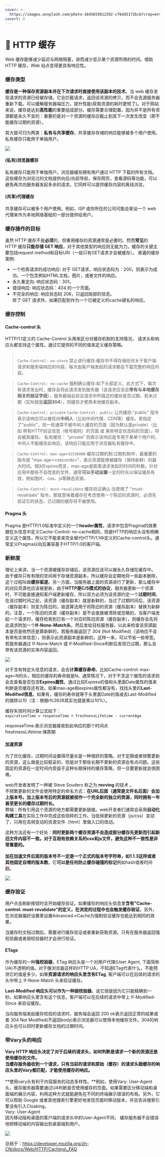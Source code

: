 ```yaml
---
cover: >-
  https://images.unsplash.com/photo-1645655812392-cf6dd5172bcb?crop=entropy&cs=srgb&fm=jpg&ixid=MnwxOTcwMjR8MHwxfHJhbmRvbXx8fHx8fHx8fDE2NDYwMTE2OTQ&ixlib=rb-1.2.1&q=85
coverY: 0
---
```


# 🥑 HTTP 缓存

Web 缓存能够减少延迟与网络阻塞，进而减少显示某个资源所用的时间。借助 HTTP 缓存，Web 站点变得更具有响应性。

### 缓存类型

**缓存是一种保存资源副本并在下次请求时直接使用该副本的技术**。当 web 缓存发现请求的资源已经被存储，它会拦截请求，返回该资源的拷贝，而不会去源服务器重新下载。可以缓解服务器端压力，提升性能(获取资源的耗时更短了)。对于网站来说，缓存是达到**高性能**的重要组成部分。缓存需要合理配置，因为并不是所有资源都是永久不变的：重要的是对一个资源的缓存应截止到其下一次发生改变（即不能缓存过期的资源）。

其大致可归为两类：**私有与共享缓存**。共享缓存存储的响应能够被多个用户使用。私有缓存只能用于单独用户。

![](<../../.gitbook/assets/0 (1)>)

#### (私有)浏览器缓存

私有缓存只能用于单独用户。浏览器缓存拥有用户通过 HTTP 下载的所有文档。这些缓存为浏览过的文档提供向后/向前导航，保存网页，查看源码等功能，可以避免再次向服务器发起多余的请求。它同样可以提供缓存内容的离线浏览。

#### (共享)代理缓存

共享缓存可以被多个用户使用。例如，ISP 或你所在的公司可能会架设一个 web 代理来作为本地网络基础的一部分提供给用户。

### 缓存操作的目标

虽然 HTTP 缓存不是**必须**的，但重用缓存的资源通常是必要的。然而**常见**的 HTTP 缓存**只能存储 GET 响应**，对于其他类型的响应则无能为力。缓存的关键主要包括request method和目标URI（一般只有GET请求才会被缓存）。 普遍的缓存案例:

* 一个检索请求的成功响应: 对于 GET请求，响应状态码为：200，则表示为成功。一个包含例如HTML文档，图片，或者文件的响应。
* 永久重定向: 响应状态码：301。
* 错误响应: 响应状态码：404 的一个页面。
* 不完全的响应: 响应状态码 206，只返回局部的信息。\
  除了 GET 请求外，如果匹配到作为一个已被定义的cache键名的响应。

### 缓存控制

#### Cache-control 头

HTTP/1.1定义的 Cache-Control 头用来区分对缓存机制的支持情况， 请求头和响应头都支持这个属性。通过它提供的不同的值来定义缓存策略。

> \
> `Cache-Control: no-store` 禁止进行缓存:缓存中不得存储任何关于客户端请求和服务端响应的内容。每次由客户端发起的请求都会下载完整的响应内容。

> `Cache-Control: no-cache` 强制确认缓存:如下头部定义，此方式下，每次有请求发出时，缓存会将此请求发到服务器（该请求应该会**带有与本地缓存相关的验证字段**），服务器端会验证请求中所描述的缓存是否过期，若未过期（实际就是**返回304**），则缓存才使用本地缓存副本。

> `Cache-Control: private` `Cache-Control: public` 公共缓存:"public" 指令表示该响应可以被任何**中间人**（比如中间代理、CDN等）缓存。若指定了"public"，则一些通常不被中间人缓存的页面（因为默认是private）（比如 带有HTTP验证信息（帐号密码）的页面 或 某些特定状态码的页面），将会被其缓存。 私有缓存： "private" 则表示该响应是专用于某单个用户的，中间人不能缓存此响应，该响应只能应用于浏览器私有缓存中。

> `Cache-Control: max-age=31536000` 缓存过期机制:过期机制中，最重要的指令是 "max-age=\<seconds>"，表示资源能够被缓存（保持新鲜）的最大时间。相对Expires而言，max-age是距离请求发起的时间的秒数。针对应用中那些不会改变的文件，通常**可以手动设置**一定的时长以保证缓存有效，例如图片、css、js等静态资源。

> `Cache-Control: must-revalidate` 缓存验证确认:当使用了 "must-revalidate" 指令，那就意味着缓存在考虑使用一个陈旧的资源时，必须先验证它的状态，已过期的缓存将不被使用。

#### Pragma 头

Pragma 是HTTP/1.0标准中定义的一个**header属性**，请求中包含Pragma的效果跟在头信息中定义Cache-Control: no-cache相同，但是HTTP的响应头没有明确定义这个属性，所以它不能拿来完全替代HTTP/1.1中定义的Cache-control头。通常定义Pragma以向后兼容基于HTTP/1.0的客户端。

### 新鲜度

理论上来讲，当一个资源被缓存存储后，该资源应该可以被永久存储在缓存中。\
由于缓存只有有限的空间用于存储资源副本，所以缓存会定期地将一些副本删除，这个过程叫做**缓存驱逐**。另一方面，当服务器上面的资源进行了更新，那么缓存中的对应资源也应该被更新，由于**HTTP是C/S模式的协议**，服务器更新一个资源时，不可能直接通知客户端更新缓存，所以双方必须为该资源约定一个**过期时间**，在该过期时间之前，该资源（缓存副本）就是新鲜的，当过了过期时间后，该资源（缓存副本）则变为陈旧的。驱逐算法用于将陈旧的资源（缓存副本）替换为新鲜的，注意，一个陈旧的资源（缓存副本）是不会直接被清除或忽略的，当客户端发起一个请求时，缓存检索到已有一个对应的陈旧资源（缓存副本），则缓存会先将此请求附加一个**If-None-Match头**，然后发给目标服务器，以此来检查该资源副本是否是依然还是算新鲜的，若服务器返回了 304 (Not Modified)（该响应不会有带有实体信息），则表示此资源副本是新鲜的，这样一来，可以节省一些带宽。若服务器通过 If-None-Match 或 If-Modified-Since判断后发现已过期，那么会带有该资源的实体内容返回。

![](<../../.gitbook/assets/1 (12)>)

对于含有特定头信息的请求，会去**计算缓存寿命**。比如Cache-control: max-age=N的头，相应的缓存的寿命就是N。通常情况下，对于不含这个属性的请求则会去查看是否包含**Expires属性**，通过比较Expires的值和头里面Date属性的值来判断是否缓存还有效。如果max-age和expires属性都没有，找找头里的**Last-Modified信息**。如果有，缓存的寿命就等于头里面Date的值减去Last-Modified的值除以10（注：根据rfc2626其实也就是乘以10%）。

缓存失效时间计算公式如下：\
`expirationTime = responseTime + freshnessLifetime - currentAge`

responseTime:表示浏览器接收到此响应的那个时间点\
freshnessLifetime:保质期

#### 加速资源

为了优化缓存，过期时间设置得尽量长是一种很好的策略。对于定期或者频繁更新的资源，这么做是比较稳妥的，但是对于那些长期不更新的资源会有点问题。这些固定的资源在一定时间内受益于这种长期保持的缓存策略，但一旦要更新就会很困难。

web开发者发明了一种被 Steve Souders 称之为 **revving** 的技术 。\
不频繁更新的文件会使用特定的命名方式：**在URL后面（通常是文件名后面）会加上版本号。加上版本号后的资源就被视作一个完全新的独立的资源，同时拥有一年甚至更长的缓存过期时长。**\
弊端：所有引用这个资源的地方都需要更新链接。web开发者们通常会采用**自动化构建工具**在实际工作中完成这些琐碎的工作。当低频更新的资源（js/css）变动了，只用在高频变动的资源文件（html）里做入口的改动。

这种方法还有一个好处：**同时更新两个缓存资源不会造成部分缓存先更新而引起新旧文件内容不一致。对于互相有依赖关系的css和js文件，避免这种不一致性是非常重要的。**\
\
**加在加速文件后面的版本号不一定是一个正式的版本号字符串，如1.1.3这样或者其他固定自增的版本数**。它**可以是任何防止缓存碰撞的标记**例如hash或者时间戳。

![](<../../.gitbook/assets/2 (5)>)

### 缓存验证

用户点击刷新按钮时会开始缓存验证。如果缓存的响应头信息里**含有"Cache-control: must-revalidate”的定义，在浏览的过程中也会触发缓存验证**。另外，在浏览器偏好设置里设置Advanced->Cache为强制验证缓存也能达到相同的效果。

当缓存的文档过期后，需要进行缓存验证或者重新获取资源。只有在服务器返回强校验器或者弱校验器时才会进行验证。

#### ETags

作为缓存的一种**强校验器**，ETag 响应头是一个对用户代理(User Agent, 下面简称UA)不透明的值。对于像浏览器这样的HTTP UA，不知道ETag代表什么，不能预测它的值是多少。如果**资源请求的响应头里含有ETag**, 客户端可以在后续的请求的头中带上 If-None-Match 头来验证缓存。

**Last-Modified 响应头可以作为一种弱校验器**。说它弱是因为它只能精确到一秒。如果响应头里含有这个信息，客户端可以在后续的请求中带上 If-Modified-Since 来验证缓存。

当向服务端发起缓存校验的请求时，服务端会返回 200 ok表示返回正常的结果或者 304 Not Modified(不返回body)表示浏览器可以使用本地缓存文件。304的响应头也可以同时更新缓存文档的过期时间。

### 带Vary头的响应

**Vary HTTP 响应头决定了对于后续的请求头，如何判断是请求一个新的资源还是使用缓存的文件。**\
**当缓存服务器收到一个请求，只有当前的请求和原始（缓存）的请求头跟缓存的响应头里的Vary都匹配，才能使用缓存的响应。**\
\
\*\*使用vary头有利于内容服务的动态多样性。\*\*例如，使用Vary: User-Agent头，缓存服务器需要通过UA判断是否使用缓存的页面。如果需要区分移动端和桌面端的展示内容，利用这种方式就能避免在不同的终端展示错误的布局。另外，它可以帮助 Google 或者其他搜索引擎更好地发现页面的移动版本，并且告诉搜索引擎没有引入Cloaking。\
Vary: User-Agent\
因为移动版和桌面的客户端的请求头中的User-Agent不同， 缓存服务器不会错误地把移动端的内容输出到桌面端到用户。

![](<../../.gitbook/assets/3 (9)>)

总结于：https://developer.mozilla.org/zh-CN/docs/Web/HTTP/Caching\_FAQ
